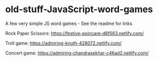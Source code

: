 # old-stuff-JavaScript-word-games
A few very simple JS word games - See the readme for links

Rock Paper Scissors: https://festive-poincare-d6f563.netlify.com/

Troll game: https://admiring-knuth-428072.netlify.com/

Concert game: https://admiring-chandrasekhar-c46ad2.netlify.com/
